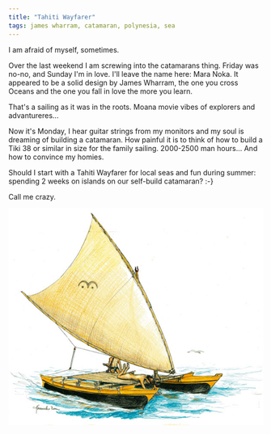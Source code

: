 ```yaml
---
title: "Tahiti Wayfarer"
tags: james wharram, catamaran, polynesia, sea
---
```


I am afraid of myself, sometimes.

Over the last weekend I am screwing into the catamarans thing.
Friday was no-no, and Sunday I'm in love. I'll leave the name here:
Mara Noka. It appeared to be a solid design by James Wharram, the
one you cross Oceans and the one you fall in love the more you learn.

That's a sailing as it was in the roots. Moana movie vibes of
explorers and advantureres...

Now it's Monday, I hear guitar strings from my monitors and my soul
is dreaming of building a catamaran. How painful it is to think
of how to build a Tiki 38 or similar in size for the family sailing. 2000-2500 man hours... And how to convince my homies.

Should I start with a Tahiti Wayfarer for local seas and fun during
summer: spending 2 weeks on islands on our self-build catamaran? :-}

Call me crazy.

![tahiti wayfarer](/img/tahiti-wayfarer.JPG)
